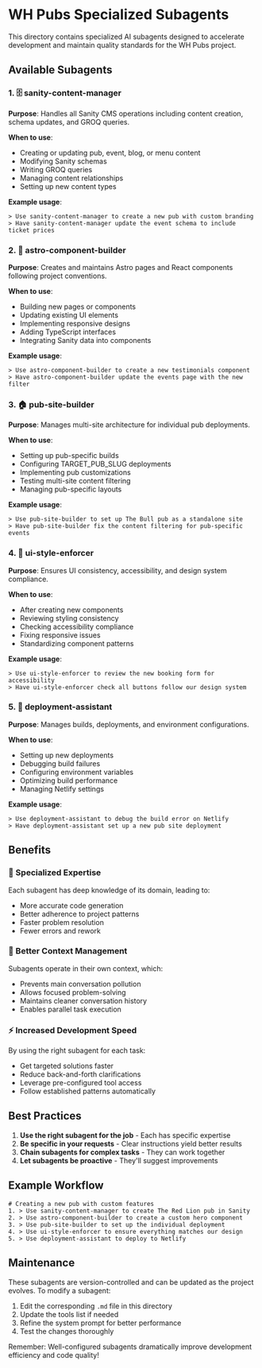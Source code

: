 # WH Pubs Specialized Subagents

This directory contains specialized AI subagents designed to accelerate development and maintain quality standards for the WH Pubs project.

## Available Subagents

### 1. 🗄️ sanity-content-manager
**Purpose**: Handles all Sanity CMS operations including content creation, schema updates, and GROQ queries.

**When to use**:
- Creating or updating pub, event, blog, or menu content
- Modifying Sanity schemas
- Writing GROQ queries
- Managing content relationships
- Setting up new content types

**Example usage**:
```
> Use sanity-content-manager to create a new pub with custom branding
> Have sanity-content-manager update the event schema to include ticket prices
```

### 2. 🚀 astro-component-builder
**Purpose**: Creates and maintains Astro pages and React components following project conventions.

**When to use**:
- Building new pages or components
- Updating existing UI elements
- Implementing responsive designs
- Adding TypeScript interfaces
- Integrating Sanity data into components

**Example usage**:
```
> Use astro-component-builder to create a new testimonials component
> Have astro-component-builder update the events page with the new filter
```

### 3. 🏠 pub-site-builder
**Purpose**: Manages multi-site architecture for individual pub deployments.

**When to use**:
- Setting up pub-specific builds
- Configuring TARGET_PUB_SLUG deployments
- Implementing pub customizations
- Testing multi-site content filtering
- Managing pub-specific layouts

**Example usage**:
```
> Use pub-site-builder to set up The Bull pub as a standalone site
> Have pub-site-builder fix the content filtering for pub-specific events
```

### 4. 🎨 ui-style-enforcer
**Purpose**: Ensures UI consistency, accessibility, and design system compliance.

**When to use**:
- After creating new components
- Reviewing styling consistency
- Checking accessibility compliance
- Fixing responsive issues
- Standardizing component patterns

**Example usage**:
```
> Use ui-style-enforcer to review the new booking form for accessibility
> Have ui-style-enforcer check all buttons follow our design system
```

### 5. 🚢 deployment-assistant
**Purpose**: Manages builds, deployments, and environment configurations.

**When to use**:
- Setting up new deployments
- Debugging build failures
- Configuring environment variables
- Optimizing build performance
- Managing Netlify settings

**Example usage**:
```
> Use deployment-assistant to debug the build error on Netlify
> Have deployment-assistant set up a new pub site deployment
```

## Benefits

### 🎯 Specialized Expertise
Each subagent has deep knowledge of its domain, leading to:
- More accurate code generation
- Better adherence to project patterns
- Faster problem resolution
- Fewer errors and rework

### 🧩 Better Context Management
Subagents operate in their own context, which:
- Prevents main conversation pollution
- Allows focused problem-solving
- Maintains cleaner conversation history
- Enables parallel task execution

### ⚡ Increased Development Speed
By using the right subagent for each task:
- Get targeted solutions faster
- Reduce back-and-forth clarifications
- Leverage pre-configured tool access
- Follow established patterns automatically

## Best Practices

1. **Use the right subagent for the job** - Each has specific expertise
2. **Be specific in your requests** - Clear instructions yield better results
3. **Chain subagents for complex tasks** - They can work together
4. **Let subagents be proactive** - They'll suggest improvements

## Example Workflow

```
# Creating a new pub with custom features
1. > Use sanity-content-manager to create The Red Lion pub in Sanity
2. > Use astro-component-builder to create a custom hero component
3. > Use pub-site-builder to set up the individual deployment
4. > Use ui-style-enforcer to ensure everything matches our design
5. > Use deployment-assistant to deploy to Netlify
```

## Maintenance

These subagents are version-controlled and can be updated as the project evolves. To modify a subagent:

1. Edit the corresponding `.md` file in this directory
2. Update the tools list if needed
3. Refine the system prompt for better performance
4. Test the changes thoroughly

Remember: Well-configured subagents dramatically improve development efficiency and code quality!